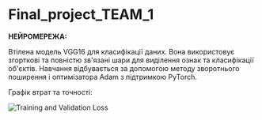 # Final_project_TEAM_1

**НЕЙРОМЕРЕЖА:**

Втілена модель VGG16 для класифікації даних. Вона використовує згорткові та повністю зв'язані шари для виділення ознак та класифікації об'єктів. Навчання відбувається за допомогою методу зворотнього поширення і оптимізатора Adam з підтримкою PyTorch. 

Графік втрат та точності:

![Training and Validation Loss](https://github.com/ZatokaV/Final_project_TEAM_1/assets/107027016/595ad47b-d9a3-4044-a774-37ce1f9182b7)


